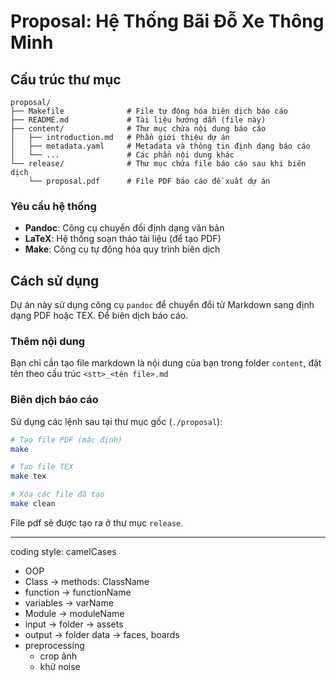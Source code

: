 # Proposal: Hệ Thống Bãi Đỗ Xe Thông Minh

## Cấu trúc thư mục

```
proposal/
├── Makefile              # File tự động hóa biên dịch báo cáo
├── README.md             # Tài liệu hướng dẫn (file này)
├── content/              # Thư mục chứa nội dung báo cáo
│   ├── introduction.md   # Phần giới thiệu dự án
│   ├── metadata.yaml     # Metadata và thông tin định dạng báo cáo
│   └── ...               # Các phần nội dung khác
└── release/              # Thư mục chứa file báo cáo sau khi biên dịch
    └── proposal.pdf      # File PDF báo cáo đề xuất dự án
```


### Yêu cầu hệ thống

- **Pandoc**: Công cụ chuyển đổi định dạng văn bản
- **LaTeX**: Hệ thống soạn thảo tài liệu (để tạo PDF)
- **Make**: Công cụ tự động hóa quy trình biên dịch


## Cách sử dụng

Dự án này sử dụng công cụ `pandoc` để chuyển đổi từ Markdown sang định dạng PDF hoặc TEX. Để biên dịch báo cáo.

### Thêm nội dung

Bạn chỉ cần tạo file markdown là nội dung của bạn trong folder `content`, đặt tên theo cấu trúc `<stt>_<tên file>.md`

### Biên dịch báo cáo

Sử dụng các lệnh sau tại thư mục gốc (`./proposal`):

```bash
# Tạo file PDF (mặc định)
make

# Tạo file TEX
make tex

# Xóa các file đã tạo
make clean
```

File pdf sẽ được tạo ra ở thư mục `release`.

---

coding style: camelCases

- OOP
- Class → methods: ClassName
- function → functionName
- variables → varName
- Module → moduleName
- input → folder → assets
- output → folder data → faces, boards
- preprocessing
    - crop ảnh
    - khử noise
